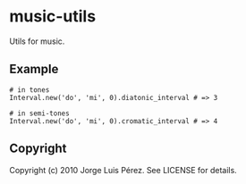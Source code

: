 music-utils
=========

Utils for music.

Example
-------
    # in tones
    Interval.new('do', 'mi', 0).diatonic_interval # => 3
    
    # in semi-tones
    Interval.new('do', 'mi', 0).cromatic_interval # => 4

Copyright
---------

Copyright (c) 2010 Jorge Luis Pérez. See LICENSE for details.


